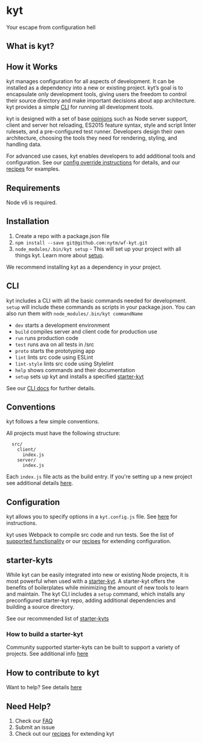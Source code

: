 # kyt
Your escape from configuration hell

## What is kyt?

## How it Works

kyt manages configuration for all aspects of development. It can be installed as a dependency into a new or existing project. kyt’s goal is to encapsulate only development tools, giving users the freedom to control their source directory and make important decisions about app architecture. kyt provides a simple [CLI](/cli) for running all development tools.

kyt is designed with a set of base [opinions](/config/webpackConfig.md) such as Node server support, client and server hot reloading, ES2015 feature syntax, style and script linter rulesets, and a pre-configured test runner. Developers design their own architecture, choosing the tools they need for rendering, styling, and handling data. 

For advanced use cases, kyt enables developers to add additional tools and configuration.
See our [config override instructions](/config/kytConfig.md#modifyWebpackConfig) for details, and our [recipes](/Recipes.md) for examples.

## Requirements

Node v6 is required.

## Installation

1. Create a repo with a package.json file
2. `npm install --save git@github.com:nytm/wf-kyt.git`
3. `node_modules/.bin/kyt setup` - This will set up your project with all things kyt. Learn more about [setup](/cli). 

We recommend installing kyt as a dependency in your project.

## CLI

kyt includes a CLI with all the basic commands needed for development.
`setup` will include these commands as scripts in your package.json.
You can also run them with `node_modules/.bin/kyt commandName`

* `dev` starts a development environment
* `build` compiles server and client code for production use
* `run` runs production code
* `test` runs ava on all tests in /src
* `proto` starts the prototyping app
* `lint` lints src code using ESLint
* `lint-style` lints src code using Stylelint
* `help` shows commands and their documentation
* `setup` sets up kyt and installs a specified [starter-kyt](/Starterkyts.md)

See our [CLI docs](/cli) for further details.

## Conventions

kyt follows a few simple conventions.

All projects must have the following structure:
```
  src/
    client/
      index.js
    server/
      index.js
```
Each `index.js` file acts as the build entry.
If you're setting up a new project see additional details [here](/conventions.md). 


## Configuration

kyt allows you to specify options in a `kyt.config.js` file.
See [here](https://github.com/nytm/wf-kyt/kytConfig.md) for instructions.

kyt uses Webpack to compile src code and run tests.
See the list of [supported functionality](/config/webpackConfig.md)
or our [recipes](/Recipes.md) for extending configuration.

## starter-kyts

While kyt can be easily integrated into new or existing Node projects, it is most powerful when used with a [starter-kyt](/Starterkyts.md). A starter-kyt offers the benefits of boilerplates while minimizing the amount of new tools to learn and maintain. The kyt CLI includes a `setup` command, which installs any preconfigured starter-kyt repo, adding additional dependencies and building a source directory.

See our recommended list of [starter-kyts](/Starterkyts.md) 

### How to build a starter-kyt

Community supported starter-kyts can be built to support a variety of projects. 
See additional info [here](/Starterkyts.md)


## How to contribute to kyt

Want to help? See details [here](/CONTRIBUTING.md) 


## Need Help?

1. Check our [FAQ](/FAQ.md)
2. Submit an issue 
3. Check out our [recipes](/Recipes.md) for extending kyt 
